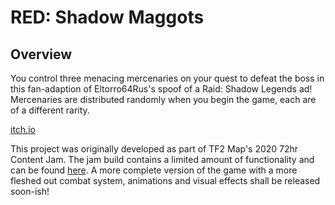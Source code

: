 # RED: Shadow Maggots

## Overview
You control three menacing mercenaries on your quest to defeat the boss in this fan-adaption of Eltorro64Rus's spoof of a Raid: Shadow Legends ad!
Mercenaries are distributed randomly when you begin the game, each are of a different rarity.

[itch.io](https://brogrammist.itch.io/red-shadow-maggots)

This project was originally developed as part of TF2 Map's 2020 72hr Content Jam.  The jam build contains a limited amount of functionality and can be found [here](https://tf2maps.net/downloads/red-shadow-maggots-fan-game.10289/). A more complete version of the game with a more fleshed out combat system, animations and visual effects shall be released soon-ish!
